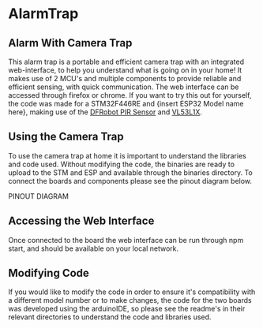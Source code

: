 # AlarmTrap
## Alarm With Camera Trap
This alarm trap is a portable and efficient camera trap with an integrated web-interface, to help you understand what is going on in your home! It makes use of 2 MCU's and multiple components to provide reliable and efficient sensing, with quick communication. The web interface can be accessed through firefox or chrome. If you want to try this out for yourself, the code was made for a STM32F446RE and {insert ESP32 Model name here}, making use of the [DFRobot PIR Sensor](https://wiki.dfrobot.com/PIR_Motion_Sensor_V1.0_SKU_SEN0171) and [VL53L1X](https://www.st.com/en/imaging-and-photonics-solutions/vl53l1x.html). 

## Using the Camera Trap
To use the camera trap at home it is important to understand the libraries and code used.
Without modifying the code, the binaries are ready to upload to the STM and ESP and available through the binaries directory. To connect the boards and components please see the pinout diagram below.

PINOUT DIAGRAM


## Accessing the Web Interface
Once connected to the board the web interface can be run through npm start, and should be available on your local network.

## Modifying Code
If you would like to modify the code in order to ensure it's compatibility with a different model number or to make changes, the code for the two boards was developed using the arduinoIDE, so please see the readme's in their relevant directories to understand the code and libraries used. 
